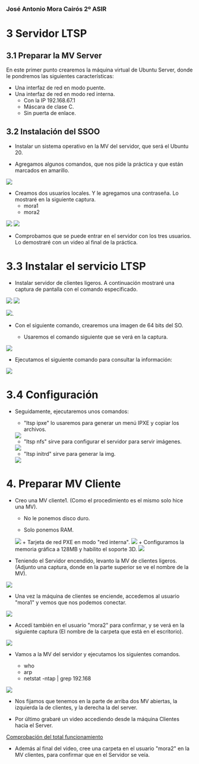 ### José Antonio Mora Cairós 2º ASIR

# 3 Servidor LTSP 

## 3.1 Preparar la MV Server 

En este primer punto crearemos la máquina virtual de Ubuntu Server, donde le pondremos las siguientes características:

+ Una interfaz de red en modo puente.
+ Una interfaz de red en modo red interna.
    + Con la IP 192.168.67.1
    + Máscara de clase C.
    + Sin puerta de enlace. 

## 3.2 Instalación del SSOO

+ Instalar un sistema operativo en la MV del servidor, que será el Ubuntu 20. 

+ Agregamos algunos comandos, que nos pide la práctica y que están marcados en amarillo.


<img src="ltsp_img/3.2.1.5.png">

+ Creamos dos usuarios locales. Y le agregamos una contraseña. Lo mostraré en la siguiente captura.
    + mora1
    + mora2 

<img src="ltsp_img/3.2.png">

<img src="ltsp_img/3.2.1.PNG">

+ Comprobamos que se puede entrar en el servidor con los tres usuarios. Lo demostraré con un video al final de la práctica. 

# 3.3 Instalar el servicio LTSP 

+ Instalar servidor de clientes ligeros. A continuación mostraré una captura de pantalla con el comando especificado. 

<img src="ltsp_img/3.3.png">

<img src="ltsp_img/3.3.2.png">

<img src="ltsp_img/3.3.3.png">.

+ Con el siguiente comando, crearemos una imagen de 64 bits del SO. 

    + Usaremos el comando siguiente que se verá en la captura. 

<img src="ltsp_img/3.3.4.png"> 

+ Ejecutamos el siguiente comando para consultar la información: 

<img src="ltsp_img/3.3.5.png">

# 3.4 Configuración

+ Seguidamente, ejecutaremos unos comandos: 

    + "ltsp ipxe" lo usaremos para generar un menú IPXE y copiar los archivos.
    <img src="ltsp_img/3.4.png"> 

    + "ltsp nfs" sirve para configurar el servidor para servir imágenes. 
    <img src="ltsp_img/4.5.1.png">

    + "ltsp initrd" sirve para generar la img. 
    <img src="ltsp_img/4.5.2.png">

# 4. Preparar MV Cliente

+ Creo una MV cliente1. (Como el procedimiento es el mismo solo hice una MV). 

    + No le ponemos disco duro.
    
    + Solo ponemos RAM.
    <img src="ltsp_img/4.1.1.png"> 
    + Tarjeta de red PXE en modo "red interna".
    <img src="ltsp_img/4.1.2.png">
    + Configuramos la memoria gráfica a 128MB y habilito el soporte 3D.
    <img src="ltsp_img/4.1.3.png">

+ Teniendo el Servidor encendido, levanto la MV de clientes ligeros. (Adjunto una captura, donde en la parte superior se ve el nombre de la MV).

<img src="ltsp_img/4.2.png">

+ Una vez la máquina de clientes se enciende, accedemos al usuario "mora1" y vemos que nos podemos conectar.
<img src="ltsp_img/4.3.png">

+ Accedí también en el usuario "mora2" para confirmar, y se verá en la siguiente captura (El nombre de la carpeta que está en el escritorio).
<img src="ltsp_img/4.5.1.1.png">

+ Vamos a la MV del servidor y ejecutamos los siguientes comandos. 

    + who
    + arp 
    + netstat -ntap | grep 192.168 

<img src="ltsp_img/4.5.png">

+ Nos fijamos que tenemos en la parte de arriba dos MV abiertas, la izquierda la de clientes, y la derecha la del server.

+ Por último grabaré un video accediendo desde la máquina Clientes hacia el Server. 

<a href="https://youtu.be/Dhd9xiwc_Rk"> Comprobación del total funcionamiento </a>


+ Además al final del video, cree una carpeta en el usuario "mora2" en la MV clientes, para confirmar que en el Servidor se veía. 
